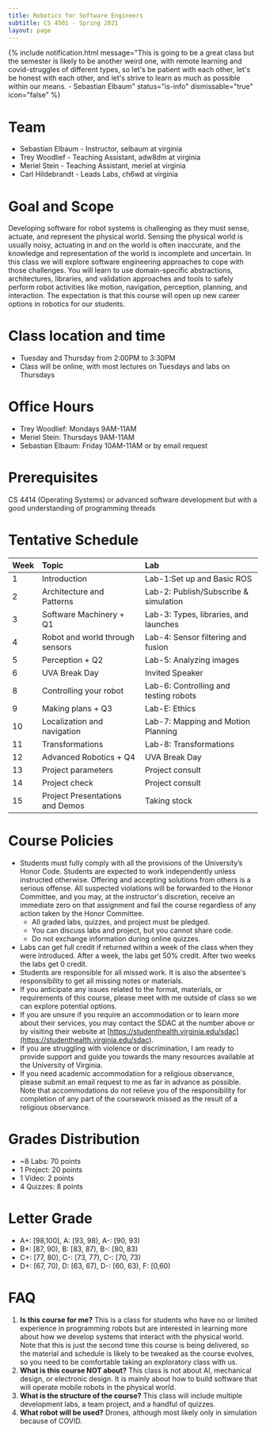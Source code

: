 ```yaml
---
title: Robotics for Software Engineers 
subtitle: CS 4501 - Spring 2021
layout: page
---
```


{% include notification.html
message="This is going to be a great class but the semester is likely to be another weird one, with remote learning and covid-struggles of different types, so let's be patient with each other, let's be honest with each other, and let's strive to learn as much as possible within our means. - Sebastian Elbaum"
status="is-info"
dismissable="true"
icon="false" %}

# Team

* Sebastian Elbaum - Instructor, selbaum at virginia  
* Trey Woodlief - Teaching Assistant, adw8dm at virginia 
* Meriel Stein - Teaching Assistant, meriel at virginia
* Carl Hildebrandt  - Leads Labs, ch6wd at virginia 

# Goal and Scope

Developing software for robot systems is challenging as they must sense, actuate, and represent the physical world. Sensing the physical world is usually noisy,  actuating in and on the world is often inaccurate, and the knowledge and representation of the world is  incomplete and uncertain.  In this class we will explore software engineering approaches to cope with those challenges. You will learn to use domain-specific abstractions, architectures, libraries, and validation approaches and tools to safely perform robot activities like motion, navigation, perception, planning, and interaction.  The expectation is that this course will open up new career options in robotics for our students. 

# Class location and time
* Tuesday and Thursday from 2:00PM to 3:30PM 
* Class will be online, with most lectures on Tuesdays and labs on Thursdays

# Office Hours
* Trey Woodlief: Mondays 9AM-11AM 
* Meriel Stein: Thursdays 9AM-11AM
* Sebastian Elbaum:  Friday 10AM-11AM or by email request

# Prerequisites
CS 4414 (Operating Systems)  or advanced software development but with a good understanding of programming threads

# Tentative Schedule

| Week | Topic                           | Lab                                   |
|:-----|:--------------------------------| :-------------------------------------|
|1     |Introduction                     | Lab-1:Set up and Basic ROS            |
|2     |Architecture and Patterns        | Lab-2: Publish/Subscribe & simulation |
|3     |Software Machinery  + Q1         | Lab-3: Types, libraries, and launches  |
|4     |Robot and world through sensors  | Lab-4: Sensor filtering and fusion    |
|5     |Perception  + Q2                 | Lab-5: Analyzing images               |
|6     |UVA Break Day                    | Invited Speaker                       |
|8     |Controlling your robot           | Lab-6: Controlling and testing robots |
|9     |Making plans    + Q3             | Lab-E: Ethics                          |
|10    |Localization and navigation      | Lab-7: Mapping and Motion Planning     |
|11    |Transformations                  | Lab-8: Transformations                 |
|12    |Advanced Robotics + Q4           | UVA Break Day                         |
|13    |Project parameters               | Project consult                       |
|14    |Project check                    | Project consult                       |
|15    |Project Presentations and Demos  | Taking stock                          |
 

 

# Course Policies

* Students must fully comply with all the provisions of the University’s Honor Code. Students are expected to work independently unless instructed otherwise. Offering and accepting solutions from others is a serious offense. All suspected violations will be forwarded to the Honor Committee, and you may, at the instructor's discretion, receive an immediate zero on that assignment and fail the course regardless of any action taken by the Honor Committee.
    * All graded labs, quizzes, and project must be pledged. 
    * You can discuss labs and project, but you cannot share code.
    * Do not exchange information during online quizzes.
* Labs can get full credit if returned within a week of the class when they were introduced. After a week, the labs get 50% credit. After two weeks the labs get 0 credit. 
* Students are responsible for all missed work. It is also the absentee's responsibility to get all missing notes or materials.
* If you anticipate any issues related to the format, materials, or requirements of this course, please meet with me outside of class so we can explore potential options. 
* If you are unsure if you require an accommodation or to learn more about their services, you may contact the SDAC at the number above or by visiting their website at [https://studenthealth.virginia.edu/sdac](https://studenthealth.virginia.edu/sdac).
* If you are struggling with violence or discrimination, I am ready to provide support and guide you towards the many resources available at the University of Virginia.
* If you need academic accommodation for a religious observance, please submit an email request to me as far in advance as possible. Note that accommodations do not relieve you of the responsibility for completion of any part of the coursework missed as the result of a religious observance.

# Grades Distribution
* ~8 Labs: 70 points
* 1 Project: 20 points 
* 1 Video: 2 points
* 4 Quizzes: 8 points 

# Letter Grade
* A+: [98,100],  A: [93, 98), A-: [90, 93) 
* B+: [87, 90),  B: [83, 87), B-: [80, 83) 
* C+: [77, 80), C-: [73, 77), C-: [70, 73)
* D+: [67, 70),  D: [63, 67), D-: [60, 63), F: [0,60)

# FAQ
1. **Is this course for me?**
This is a class for students who have no or limited experience in programming robots but are interested in learning more about how we develop systems that interact with the physical world. Note that this is just the second time this course is being delivered, so the material and schedule is likely to be tweaked as the course evolves, so you need to be comfortable taking an exploratory class with us.
2. **What is this course NOT about?**
This class is not about AI, mechanical design, or electronic design. It is mainly about how to build software that will operate mobile robots in the physical world.
3. **What is the structure of the course?**
This class will include multiple development labs, a team project, and a handful of quizzes. 
4. **What robot will be used?** 
Drones, although most likely only in simulation because of COVID.
